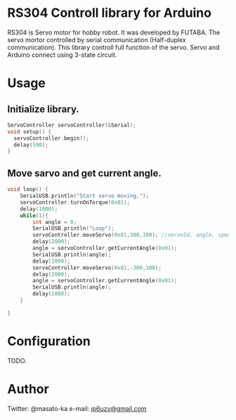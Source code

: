 # RS304 Controll library for Arduino

RS304 is Servo motor for hobby robot. It was developed by FUTABA.
The servo mortor controlled by serial communication (Half-duplex communication).
This library controll full function of the servo.
Servo and Arduino connect using 3-state circuit.



# Usage


## Initialize library.

``` c++
ServoController servoController(&Serial);
void setup() {
  servoController.begin();
  delay(500);
}
```

## Move sarvo and get current angle.

``` c++
void loop() {
    SerialUSB.println("Start servo moving.");
    servoController.turnOnTorque(0x01);
    delay(1000);
    while(1){
        int angle = 0;
        SerialUSB.println("Loop");
        servoController.moveServo(0x01,300,100); //servoId, angle, speed
        delay(2000);
        angle = servoController.getCurrentAngle(0x01);
        SerialUSB.println(angle);
        delay(1000);
        servoController.moveServo(0x01,-300,100);
        delay(2000);
        angle = servoController.getCurrentAngle(0x01);
        SerialUSB.println(angle);
        delay(1000);
    }

}
```


# Configuration

TODO.

# Author
Twitter: @masato-ka
e-mail: jp6uzv@gmail.com